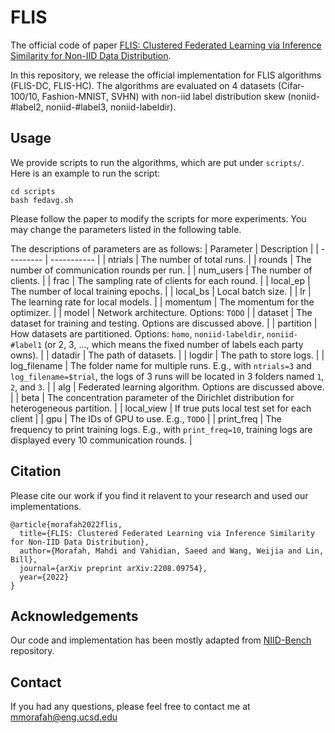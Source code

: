 # FLIS

The official code of paper [FLIS: Clustered Federated Learning via Inference Similarity for Non-IID Data Distribution](https://arxiv.org/abs/2208.09754).

In this repository, we release the official implementation for FLIS algorithms (FLIS-DC, FLIS-HC). The algorithms are evaluated on 4 datasets (Cifar-100/10, Fashion-MNIST, SVHN) with non-iid label distribution skew (noniid-#label2, noniid-#label3, noniid-labeldir).


## Usage

We provide scripts to run the algorithms, which are put under `scripts/`. Here is an example to run the script:
```
cd scripts
bash fedavg.sh
```
Please follow the paper to modify the scripts for more experiments. You may change the parameters listed in the following table.

The descriptions of parameters are as follows:
| Parameter | Description |
| --------- | ----------- |
| ntrials      | The number of total runs. |
| rounds       | The number of communication rounds per run. |
| num_users    | The number of clients. |
| frac         | The sampling rate of clients for each round. |
| local_ep     | The number of local training epochs. |
| local_bs     | Local batch size. |
| lr           | The learning rate for local models. |
| momentum     | The momentum for the optimizer. |
| model        | Network architecture. Options: `TODO` |
| dataset      | The dataset for training and testing. Options are discussed above. |
| partition    | How datasets are partitioned. Options: `homo`, `noniid-labeldir`, `noniid-#label1` (or 2, 3, ..., which means the fixed number of labels each party owns). |
| datadir      | The path of datasets. |
| logdir       | The path to store logs. |
| log_filename | The folder name for multiple runs. E.g., with `ntrials=3` and `log_filename=$trial`, the logs of 3 runs will be located in 3 folders named `1`, `2`, and `3`. |
| alg          | Federated learning algorithm. Options are discussed above. |
| beta         | The concentration parameter of the Dirichlet distribution for heterogeneous partition. |
| local_view   | If true puts local test set for each client |
| gpu          | The IDs of GPU to use. E.g., `TODO` |
| print_freq   | The frequency to print training logs. E.g., with `print_freq=10`, training logs are displayed every 10 communication rounds. |

<!---
## Results
{% comment %} 
### Partition: `non-iid-#label2`
| Algorithm      | FMNIST | CIFAR-10 | SVHN   |
| ---            | ---    | ---      | ---    |
| `FedIS-DC`     | 97.96% | 91.47%   | 95.63% |
| `FedIS-HC`    | 97.41% | 84.06%   | 93.57% |


### Partition: `non-iid-#label3`
| Algorithm      | FMNIST | CIFAR-10 | SVHN   |
| ---            | ---    | ---      | ---    |
| `FedIS-DC`     | 96.03% | 84.36%   | 93.30% |
| `FedIS-HC`    | 94.48% | 75.60%   | 90.36% |


### Partition: `non-iid-labeldir(beta=0.1)`
| Algorithm      | FMNIST | CIFAR-10 | SVHN   |
| ---            | ---    | ---      | ---    |
| `FedIS-DC`     | 86.89% | 62.96%   | 82.02% |
| `FedIS-HC`    | 79.63% | 54.11%   | 66.89% |
{% endcomment %}
-->

## Citation 
Please cite our work if you find it relavent to your research and used our implementations. 
```
@article{morafah2022flis,
  title={FLIS: Clustered Federated Learning via Inference Similarity for Non-IID Data Distribution},
  author={Morafah, Mahdi and Vahidian, Saeed and Wang, Weijia and Lin, Bill},
  journal={arXiv preprint arXiv:2208.09754},
  year={2022}
}
```

## Acknowledgements

Our code and implementation has been mostly adapted from [NIID-Bench](https://github.com/Xtra-Computing/NIID-Bench) repository. 

## Contact 
If you had any questions, please feel free to contact me at mmorafah@eng.ucsd.edu
